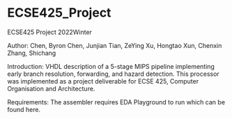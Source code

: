 # ECSE425_Project
ECSE425 Project 2022Winter

Author: 
Chen, Byron
Chen, Junjian
Tian, ZeYing 
Xu, Hongtao
Xun, Chenxin
Zhang, Shichang

Introduction: 
VHDL description of a 5-stage MIPS pipeline implementing early branch resolution, forwarding, and hazard detection. This processor was implemented as a project deliverable for ECSE 425, Computer Organisation and Architecture.

Requirements: 
The assembler requires EDA Playground to run which can be found here.
